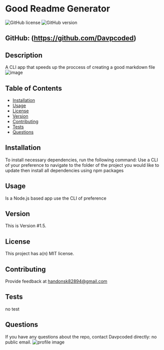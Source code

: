 
# Good Readme Generator
![GitHub license](https://img.shields.io/badge/license-MIT-blue.svg) ![GitHub version](https://img.shields.io/badge/version-1.5-orange.svg)  
## GitHub: (https://github.com/Davpcoded)
## Description
A CLI app that speeds up the proccess of creating a good markdown file
![image](https://github.com/Davpcoded/Day-planner/blob/master/Assets/Images/Work%20Day%20Scheduler.gif)
## Table of Contents
* [Installation](#installation)
* [Usage](#usage)
* [License](#license)
* [Version](#version)
* [Contributing](#contributing)
* [Tests](#tests)
* [Questions](#questions)
## Installation
To install necessary dependencies, run the following command:
Use a CLI of your preference to navigate to the folder of the project you would like to update then install all dependencies using npm packages
## Usage
Is a Node.js based app use the CLI of preference
## Version
This is Version #1.5.
## License
This project has a(n) MIT license.
  
## Contributing
Provide feedback at handonsk82894@gmail.com
## Tests
no test
## Questions
If you have any questions about the repo, contact Davpcoded directly: no public email. ![profile image](https://avatars3.githubusercontent.com/u/59517522?v=4&s=100)
